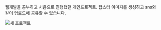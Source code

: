 웹개발을 공부하고 처음으로 진행했던 개인프로젝트. 
탑스터 이미지를 생성하고 sns와 같이 업로드해 공유할 수 있습니다.

![새 프로젝트](https://user-images.githubusercontent.com/55226431/154195626-1c3af630-94a5-4dc5-b332-120245ff0487.png)
